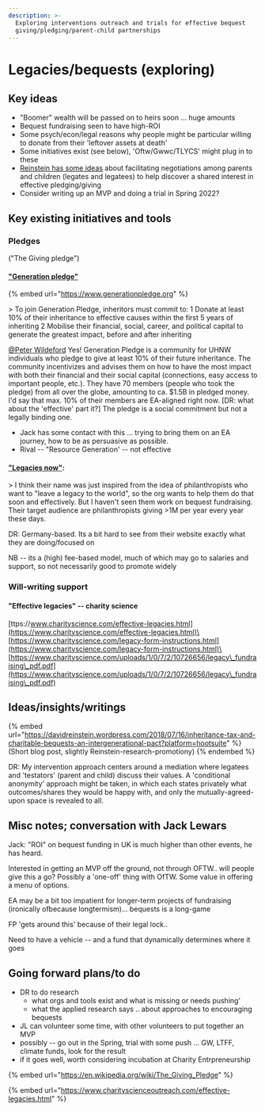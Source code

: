 ```yaml
---
description: >-
  Exploring interventions outreach and trials for effective bequest
  giving/pledging/parent-child partnerships
---
```


# Legacies/bequests (exploring)

## Key ideas

* "Boomer" wealth will be passed on to heirs soon ... huge amounts
* Bequest fundraising seen to have high-ROI
* Some psych/econ/legal reasons why people might be particular willing to donate from their 'leftover assets at death'
* Some initiatives exist (see below), 'Oftw/Gwwc/TLYCS' might plug in to these
* [Reinstein has some ideas](https://davidreinstein.wordpress.com/2018/07/16/inheritance-tax-and-charitable-bequests-an-intergenerational-pact/?platform=hootsuite) about facilitating negotiations among parents and children (legates and legatees) to help discover a shared interest in effective pledging/giving&#x20;
* Consider writing up an MVP and doing a trial in Spring 2022?

## Key existing initiatives and tools&#x20;

### Pledges&#x20;

("The Giving pledge")

#### ["Generation pledge"](https://www.generationpledge.org)

{% embed url="https://www.generationpledge.org" %}

\> To join Generation Pledge, inheritors must commit to: 1 Donate at least 10% of their inheritance to effective causes within the first 5 years of inheriting 2 Mobilise their financial, social, career, and political capital to generate the greatest impact, before and after inheriting

[@Peter Wildeford](https://rethinkpriorities.slack.com/team/U019CL8FK4H) Yes! Generation Pledge is a community for UHNW individuals who pledge to give at least 10% of their future inheritance. The community incentivizes and advises them on how to have the most impact with both their financial and their social capital (connections, easy access to important people, etc.). They have 70 members (people who took the pledge) from all over the globe, amounting to ca. $1.5B in pledged money. I'd say that max. 10% of their members are EA-aligned right now. \[DR: what about the 'effective' part it?]  The pledge is a social commitment but not a legally binding one.

* Jack has some contact with this ... trying to bring them on an EA journey, how to be as persuasive as possible.&#x20;
* Rival --  "Resource Generation'  -- not effective



#### ["Legacies now"](https://legacies-now.de/en):&#x20;

\>  I think their name was just inspired from the idea of philanthropists who want to "leave a legacy to the world", so the org wants to help them do that soon and effectively. But I haven't seen them work on bequest fundraising. Their target audience are philanthropists giving >1M per year every year these days.

DR: Germany-based. Its a bit hard to see from  their website exactly what they are doing/focused on

NB -- its a (high) fee-based model, much of which may go to salaries and support, so not necessarily good to promote widely



### Will-writing support

#### "Effective legacies" -- charity science

[ttps://www.charityscience.com/effective-legacies.html](https://www.charityscience.com/effective-legacies.html)\
[https://www.charityscience.com/legacy-form-instructions.html](https://www.charityscience.com/legacy-form-instructions.html)\
[https://www.charityscience.com/uploads/1/0/7/2/10726656/legacy\_fundraising\_pdf.pdf](https://www.charityscience.com/uploads/1/0/7/2/10726656/legacy\_fundraising\_pdf.pdf)



## Ideas/insights/writings

{% embed url="https://davidreinstein.wordpress.com/2018/07/16/inheritance-tax-and-charitable-bequests-an-intergenerational-pact?platform=hootsuite" %}
(Short blog post, slightly Reinstein-research-promotiony)
{% endembed %}

DR: My intervention approach centers around a mediation where legatees and 'testators' (parent and child) discuss their values. A 'conditional anonymity' approach might be taken, in which each states privately what outcomes/shares they would be happy with, and only the mutually-agreed-upon space is revealed to all. &#x20;

## Misc notes; conversation with Jack Lewars

Jack: "ROI" on bequest funding in UK is much higher than other events, he has heard.

Interested in getting an MVP off the ground, not through OFTW.. will people give this a go?  Possibly a 'one-off' thing with OfTW. Some value in offering a menu of options.&#x20;

EA may be a bit too impatient for longer-term projects of fundraising (ironically ofbecause  longtermism)... bequests is a long-game

FP 'gets around this' because of their legal lock..&#x20;

Need to have a vehicle -- and a fund that dynamically determines where it goes&#x20;





## **Going forward plans/to do**

* DR to do research
  * what orgs and tools exist and what is missing or needs pushing’&#x20;
  * what the applied research says .. about approaches to encouraging bequests
* JL can volunteer some time, with other volunteers to put together an MVP
* possibly -- go out in the  Spring, trial  with some push ... GW, LTFF, climate funds, look for the result
* if it goes well, worth considering incubation at Charity Entrpreneurship&#x20;





{% embed url="https://en.wikipedia.org/wiki/The_Giving_Pledge" %}

{% embed url="https://www.charityscienceoutreach.com/effective-legacies.html" %}

